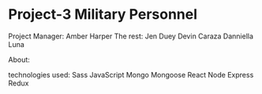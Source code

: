 # Project-3 Military Personnel

Project Manager: Amber Harper
The rest:
Jen Duey
Devin Caraza
Danniella Luna

About:


technologies used:
Sass
JavaScript
Mongo
Mongoose
React
Node
Express
Redux
